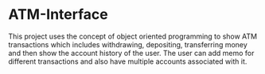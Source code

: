 # ATM-Interface
This project uses the concept of object oriented programming to show ATM transactions which includes withdrawing, depositing, transferring money and then show the account history of the user. The user can add memo for different transactions and also have multiple accounts associated with it.
